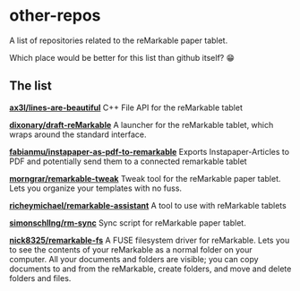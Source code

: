 # other-repos
A list of repositories related to the reMarkable paper tablet.

Which place would be better for this list than github itself? :grin:

## The list

[**ax3l/lines-are-beautiful**](https://github.com/ax3l/lines-are-beautiful) C++ File API for the reMarkable tablet

[**dixonary/draft-reMarkable**](https://github.com/dixonary/draft-reMarkable) A launcher for the reMarkable tablet, which wraps around the standard interface.

[**fabianmu/instapaper-as-pdf-to-remarkable**](https://github.com/fabianmu/instapaper-as-pdf-to-remarkable) Exports Instapaper-Articles to PDF and potentially send them to a connected remarkable tablet

[**morngrar/remarkable-tweak**](https://github.com/morngrar/remarkable-tweak) Tweak tool for the reMarkable paper tablet. Lets you organize your templates with no fuss.

[**richeymichael/remarkable-assistant**](https://github.com/richeymichael/remarkable-assistant) A tool to use with reMarkable tablets

[**simonschllng/rm-sync**](https://github.com/simonschllng/rm-sync) Sync script for reMarkable paper tablet.

[**nick8325/remarkable-fs**](https://github.com/nick8325/remarkable-fs) A FUSE filesystem driver for reMarkable. Lets you to see the contents of your reMarkable as a normal folder on your computer. All your documents and folders are visible; you can copy documents to and from the reMarkable, create folders, and move and delete folders and files.
